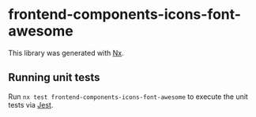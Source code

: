# frontend-components-icons-font-awesome

This library was generated with [Nx](https://nx.dev).

## Running unit tests

Run `nx test frontend-components-icons-font-awesome` to execute the unit tests via [Jest](https://jestjs.io).
